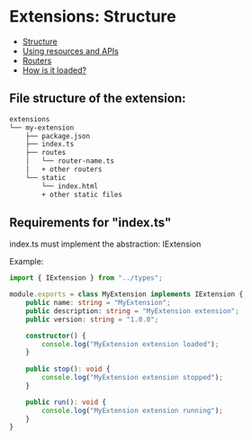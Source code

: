 # Extensions: Structure

* [Structure](\structure.md)
* [Using resources and APIs](\using-resources-and-apis.md)
* [Routers](\routers.md)
* [How is it loaded?](\README.md#how-is-it-loaded)

## File structure of the extension:

```bash
extensions
└── my-extension
    ├── package.json
    ├── index.ts
    ├── routes
    │   └── router-name.ts
    │   + other routers
    └── static
        └── index.html
        + other static files
```

## Requirements for "index.ts"

index.ts must implement the abstraction: IExtension

Example:

```ts
import { IExtension } from "../types";

module.exports = class MyExtension implements IExtension {
    public name: string = "MyExtension";
    public description: string = "MyExtension extension";
    public version: string = "1.0.0";

    constructor() {
        console.log("MyExtension extension loaded");
    }
    
    public stop(): void {
        console.log("MyExtension extension stopped");
    }

    public run(): void {
        console.log("MyExtension extension running");
    }
}
```
